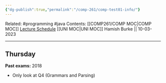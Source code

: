```yaml
---
{"dg-publish":true,"permalink":"/comp-261/comp-test01-info/"}
---
```



Related: #programming #java 
Contents: [[COMP261/COMP MOC\|COMP MOC]]
[Lecture Schedule](https://ecs.wgtn.ac.nz/Courses/COMP261_2023T1/LectureSchedule)
[[UNI MOC\|UNI MOC]]
Hamish Burke || 10-03-2023
***
## Thursday

**Past exams:**
2018
- Only look at Q4 (Grammars and Parsing)


